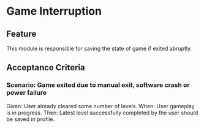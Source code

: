 # Game Interruption

## Feature

This module is responsible for saving the state of game if exited abruptly.

## Acceptance Criteria

### Scenario: Game exited due to manual exit, software crash or power failure

Given: User already cleared some number of levels.
When: User gameplay is in progress.
Then: Latest level successfully completed
by the user should be saved in profile.
